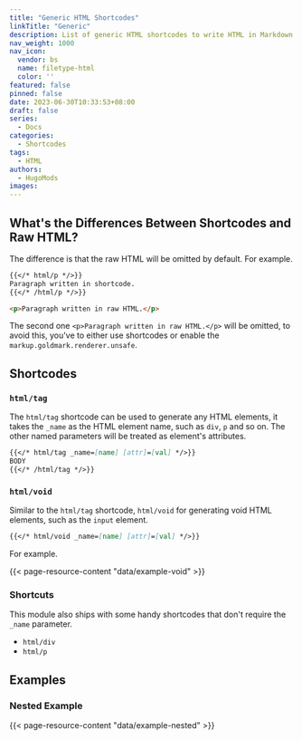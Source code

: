 ```yaml
---
title: "Generic HTML Shortcodes"
linkTitle: "Generic"
description: List of generic HTML shortcodes to write HTML in Markdown content.
nav_weight: 1000
nav_icon:
  vendor: bs
  name: filetype-html
  color: ''
featured: false
pinned: false
date: 2023-06-30T10:33:53+08:00
draft: false
series:
  - Docs
categories:
  - Shortcodes
tags:
  - HTML
authors:
  - HugoMods
images:
---
```


## What's the Differences Between Shortcodes and Raw HTML?

The difference is that the raw HTML will be omitted by default. For example.

```markdown
{{</* html/p */>}}
Paragraph written in shortcode.
{{</* /html/p */>}}

<p>Paragraph written in raw HTML.</p>
```

The second one `<p>Paragraph written in raw HTML.</p>` will be omitted, to avoid this, you've to either use shortcodes or enable the `markup.goldmark.renderer.unsafe`.

## Shortcodes

### `html/tag`

The `html/tag` shortcode can be used to generate any HTML elements, it takes the `_name` as the HTML element name, such as `div`, `p` and so on. The other named parameters will be treated as element's attributes.

```markdown
{{</* html/tag _name=[name] [attr]=[val] */>}}
BODY
{{</* /html/tag */>}}
```

### `html/void`

Similar to the `html/tag` shortcode, `html/void` for generating void HTML elements, such as the `input` element.

```markdown
{{</* html/void _name=[name] [attr]=[val] */>}}
```

For example.

{{< page-resource-content "data/example-void" >}}

### Shortcuts

This module also ships with some handy shortcodes that don't require the `_name` parameter.

- `html/div`
- `html/p`

## Examples

### Nested Example

{{< page-resource-content "data/example-nested" >}}
